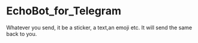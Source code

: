# EchoBot_for_Telegram
Whatever you send, it be a sticker, a text,an emoji etc. It will send the same back to you.
